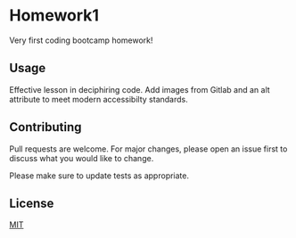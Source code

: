 # Homework1
Very first coding bootcamp homework!

## Usage
Effective lesson in deciphiring code. Add images from Gitlab and an alt attribute to meet modern accessibilty standards. 

## Contributing

Pull requests are welcome. For major changes, please open an issue first to discuss what you would like to change.

Please make sure to update tests as appropriate.

## License

[MIT](https://choosealicense.com/licenses/mit/)

